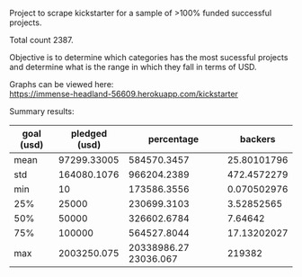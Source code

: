 Project to scrape kickstarter for a sample of >100% funded successful projects. 

Total count 2387.
  
Objective is to determine which categories has the most sucessful projects and determine what is the range in which they fall in terms of USD.  
  
Graphs can be viewed here:  
https://immense-headland-56609.herokuapp.com/kickstarter  
  
Summary results:  
  
|goal (usd)| 	pledged (usd)| 	percentage| 	backers|
|--|--|--|--|
|mean| 	97299.33005| 	584570.3457| 	25.80101796| 	5237.093004|
|std| 	164080.1076| 	966204.2389| 	472.4572279| 	9735.562094|
|min| 	10| 	173586.3556| 	0.070502976| 	36|
|25%| 	25000| 	230699.3103| 	3.52852565| 	1510.5|
|50%| 	50000| 	326602.6784| 	7.64642| 	2926|
|75%| 	100000| 	564527.8044| 	17.13202027| 	5601|
|max| 	2003250.075| 	20338986.27 	23036.067| 	219382|
